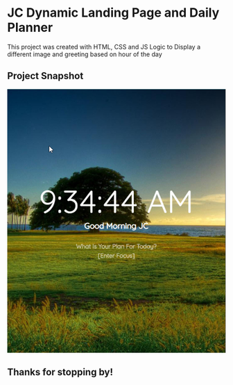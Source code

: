 # JC Dynamic Landing Page and Daily Planner

This project was created with HTML, CSS and JS Logic to Display a different image and greeting based on hour of the day

## Project Snapshot
![img](https://github.com/jcrommar/jc_landing_page/blob/master/img/Good_Morning.png?raw=true)

## Thanks for stopping by!